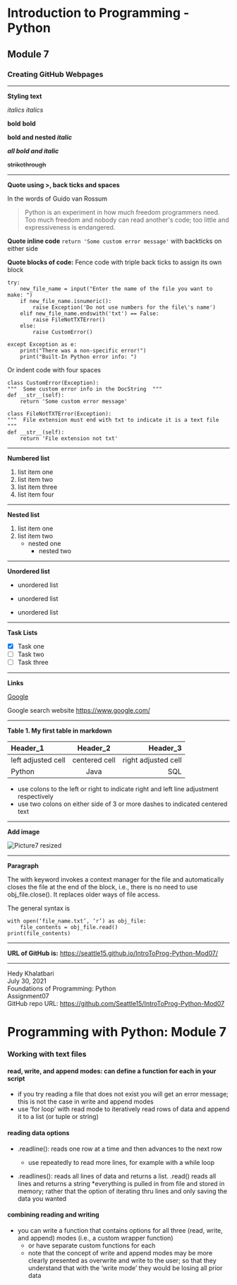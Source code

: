 # Introduction to Programming - Python
## Module 7
### Creating GitHub Webpages
________________________________________________________

**Styling text**  

*italics*  _italics_

**bold** __bold__

**bold and nested _italic_**

***all bold and italic***

~~strikethrough~~

----------------------------------------------------------


**Quote using >, back ticks and spaces**

In the words of Guido van Rossum
> Python is an experiment in how much freedom programmers need. Too much freedom and nobody can read another's code; too little and expressiveness is endangered.

**Quote inline code** `return 'Some custom error message'` with backticks on either side

**Quote blocks of code:** Fence code with triple back ticks to assign its own block
```
try:
    new_file_name = input("Enter the name of the file you want to make: ")
    if new_file_name.isnumeric():
        raise Exception('Do not use numbers for the file\'s name')
    elif new_file_name.endswith('txt') == False:
        raise FileNotTXTError()
    else:
        raise CustomError()

except Exception as e:
    print("There was a non-specific error!")
    print("Built-In Python error info: ")
```

Or indent code with four spaces

    class CustomError(Exception):
    """  Some custom error info in the DocString  """
    def __str__(self):
        return 'Some custom error message'

    class FileNotTXTError(Exception):
    """  File extension must end with txt to indicate it is a text file  """
    def __str__(self):
        return 'File extension not txt'
        
            
  ______________________________________________________
**Numbered list**

 
1) list item one   
2) list item two   
3) list item three   
4) list item four   
  
  ______________________________________________________
**Nested list**

 
1) list item one   
2) list item two   
   * nested one   
     * nested two   
  
**********************************************************
**Unordered list**

* unordered list
- unordered list
+ unordered list

___________________________________________________
**Task Lists**

- [x] Task one
- [ ] Task two
- [ ] Task three

______________________________________________________________

**Links**

[Google](https://www.google.com/)

Google search website <https://www.google.com/>


______________________________________________________________


**Table 1. My first table in markdown**

|     **Header_1**        |      **Header_2**        |      **Header_3**       |
|:------------------      |:-------------------:     |--------------------:    |
|   left  adjusted cell   |   centered cell          |  right adjusted cell    | 
|  Python                 |   Java                   | SQL                     |   


* use colons to the left or right to indicate right and left line adjustment respectively
* use two colons on either side of 3 or more dashes to indicated centered text



_______________________________________________________

**Add image**



![Picture7 resized](https://user-images.githubusercontent.com/12945181/127597988-0375e87d-fdcd-4335-ae39-5ae65f86ce2b.png)


_______________________________________________________
**Paragraph**

The with keyword invokes a context manager for the file and automatically closes the file at the end of the block, i.e., there is no need to use obj_file.close(). It replaces older ways of file access. 

The general syntax is
```
with open(‘file_name.txt’, ‘r’) as obj_file:
    file_contents = obj_file.read()
print(file_contents)

```   

________________________________________________________

**URL of GitHub  is:** https://seattle15.github.io/IntroToProg-Python-Mod07/   
   
 ----------------------------------------------------------
 
Hedy Khalatbari   
July 30, 2021      
Foundations of Programming: Python   
Assignment07   
GitHub repo URL: https://github.com/Seattle15/IntroToProg-Python-Mod07

# Programming with Python: Module 7   
   
### Working with text files
#### read, write, and append modes: can define a function for each in your script

* if you try reading a file that does not exist you will get an error message; this is not the case in write and append modes
* use ‘for loop’ with read mode to iteratively read rows of data and append it to a list (or tuple or string)

#### reading data options
	
* .readline(): reads one row at a time and then advances to the next row
   * use repeatedly to read more lines, for example with a while loop

* .readlines(): reads all lines of data and returns a list. .read() reads all lines and returns a string
   *everything is pulled in from file and stored in memory; rather that the option of iterating thru lines and only saving the data you wanted

#### combining reading and writing

* you can write a function that contains options for all three (read, write, and append) modes (i.e., a custom wrapper function)
  * or have separate custom functions for each
  * note that the concept of write and append modes may be more clearly presented as overwrite and write to the user; so that they understand that with the ‘write mode’ they would be losing all prior data









